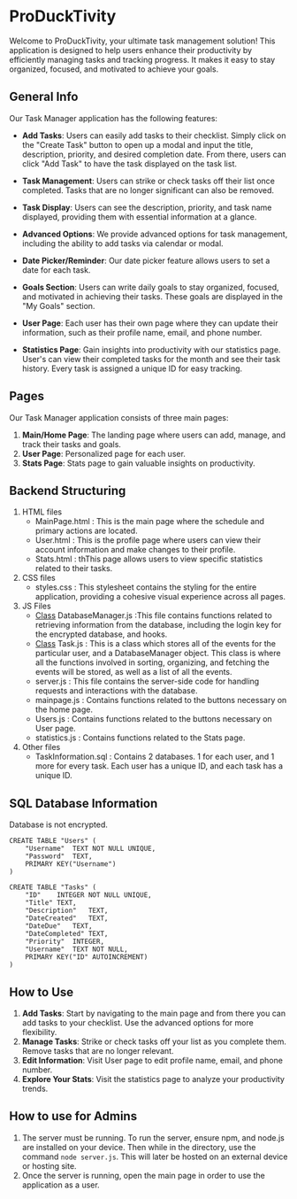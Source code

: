 # ProDuckTivity

Welcome to ProDuckTivity, your ultimate task management solution! This application is designed to help users enhance their productivity by efficiently managing tasks and tracking progress. It makes it easy to stay organized, focused, and motivated to achieve your goals.

## General Info

Our Task Manager application has the following features:

- **Add Tasks**: Users can easily add tasks to their checklist. Simply click on the "Create Task" button to open up a modal and input the title, description, priority, and desired completion date. From there, users can click "Add Task" to have the task displayed on the task list.

- **Task Management**: Users can strike or check tasks off their list once completed. Tasks that are no longer significant can also be removed.

- **Task Display**: Users can see the description, priority, and task name displayed, providing them with essential information at a glance.

- **Advanced Options**: We provide advanced options for task management, including the ability to add tasks via calendar or modal.

- **Date Picker/Reminder**: Our date picker feature allows users to set a date for each task.

- **Goals Section**: Users can write daily goals to stay organized, focused, and motivated in achieving their tasks. These goals are displayed in the "My Goals" section.

- **User Page**: Each user has their own page where they can update their information, such as their profile name, email, and phone number. 

- **Statistics Page**: Gain insights into productivity with our statistics page. User's can view their completed tasks for the month and see their task history. Every task is assigned a unique ID for easy tracking.
 

## Pages

Our Task Manager application consists of three main pages:

1. **Main/Home Page**: The landing page where users can add, manage, and track their tasks and goals.
2. **User Page**: Personalized page for each user.
3. **Stats Page**: Stats page to gain valuable insights on productivity.


## **Backend Structuring**

1. HTML files
    * MainPage.html : This is the main page where the schedule and primary actions are located.
    * User.html : This is the profile page where users can view their account information and make changes to their profile.
    * Stats.html : thThis page allows users to view specific statistics related to their tasks.
2. CSS files
    * styles.css : This stylesheet contains the styling for the entire application, providing a cohesive visual experience across all pages.
3. JS Files
    * <u>Class</u> DatabaseManager.js :This file contains functions related to retrieving information from the database, including the login key for the encrypted database, and hooks. 
    * <u>Class</u> Task.js : This is a class which stores all of the events for the particular user, and a DatabaseManager object. This class is where all the functions involved in sorting, organizing, and fetching the events will be stored, as well as a list of all the events.
	* server.js : This file contains the server-side code for handling requests and interactions with the database.
    * mainpage.js : Contains functions related to the buttons necessary on the home page. 
	* Users.js : Contains functions related to the buttons necessary on User page. 
	* statistics.js : Contains functions related to the Stats page. 
4. Other files
    * TaskInformation.sql : Contains 2 databases. 1 for each user, and 1 more for every task. Each user has a unique ID, and each task has a unique ID. 


## SQL Database Information

Database is not encrypted. 

```
CREATE TABLE "Users" (
	"Username"	TEXT NOT NULL UNIQUE,
	"Password"	TEXT,
	PRIMARY KEY("Username")
)

CREATE TABLE "Tasks" (
	"ID"	INTEGER NOT NULL UNIQUE,
	"Title"	TEXT,
	"Description"	TEXT,
	"DateCreated"	TEXT,
	"DateDue"	TEXT,
	"DateCompleted"	TEXT,
	"Priority"	INTEGER,
	"Username"	TEXT NOT NULL,
	PRIMARY KEY("ID" AUTOINCREMENT)
)
```

## How to Use

1. **Add Tasks**: Start by navigating to the main page and from there you can add tasks to your checklist. Use the advanced options for more flexibility.
2. **Manage Tasks**: Strike or check tasks off your list as you complete them. Remove tasks that are no longer relevant.
3. **Edit Information**: Visit User page to edit profile name, email, and phone number.
4. **Explore Your Stats**: Visit the statistics page to analyze your productivity trends.

## How to use for Admins

1. The server must be running. To run the server, ensure npm, and node.js are installed on your device. Then while in the directory, use the command `node server.js`. This will later be hosted on an external device or hosting site. 
2. Once the server is running, open the main page in order to use the application as a user. 
